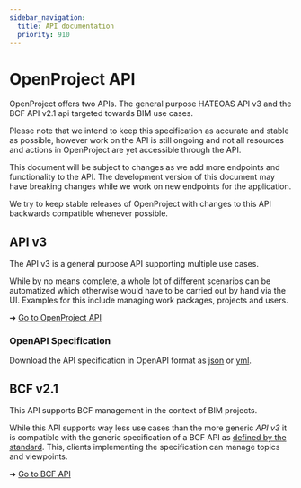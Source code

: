 ```yaml
---
sidebar_navigation:
  title: API documentation
  priority: 910
---
```


# OpenProject API

OpenProject offers two APIs. The general purpose HATEOAS API v3 and the BCF API v2.1 api targeted towards BIM use cases.

Please note that we intend to keep this specification as accurate and stable as possible, however work on the API is still ongoing
and not all resources and actions in OpenProject are yet accessible through the API.

This document will be subject to changes as we add more endpoints and functionality to the API. The development version of this document
may have breaking changes while we work on new endpoints for the application.

We try to keep stable releases of OpenProject with changes to this API backwards compatible whenever possible.

## API v3

The API v3 is a general purpose API supporting multiple use cases.

While by no means complete, a whole lot of different scenarios can be automatized which otherwise would have to be carried out by hand via the UI.
Examples for this include managing work packages, projects and users.

➔ [Go to OpenProject API](./introduction/)

### OpenAPI Specification

Download the API specification in OpenAPI format as [json](https://www.openproject.org/docs/api/v3/spec.json) or [yml](https://www.openproject.org/docs/api/v3/spec.yml).

## BCF v2.1

This API supports BCF management in the context of BIM projects.

While this API supports way less use cases than the more generic *API v3* it is compatible with the generic specification of a BCF API as [defined by the standard](https://github.com/buildingSMART/BCF-API/blob/release_2_1/README.md). This, clients implementing the specification can manage topics and viewpoints.

➔ [Go to BCF API](./bcf-rest-api/)
